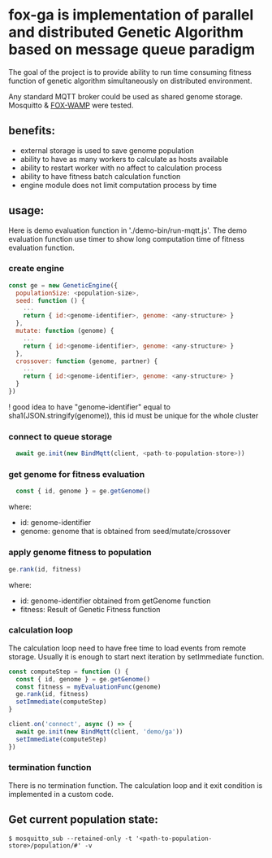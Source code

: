 # fox-ga is implementation of parallel and distributed Genetic Algorithm based on message queue paradigm

The goal of the project is to provide ability to run time consuming fitness function of genetic algorithm simultaneously on distributed environment.

Any standard MQTT broker could be used as shared genome storage. Mosquitto & [FOX-WAMP](https://github.com/kalmyk/fox-wamp) were tested.

## benefits:
* external storage is used to save genome population
* ability to have as many workers to calculate as hosts available
* ability to restart worker with no affect to calculation process
* ability to have fitness batch calculation function
* engine module does not limit computation process by time

## usage:
Here is demo evaluation function in './demo-bin/run-mqtt.js'. The demo evaluation function use timer to show long computation time of fitness evaluation function.

### create engine
```js
const ge = new GeneticEngine({
  populationSize: <population-size>,
  seed: function () {
    ...
    return { id:<genome-identifier>, genome: <any-structure> }
  },
  mutate: function (genome) {
    ...
    return { id:<genome-identifier>, genome: <any-structure> }
  },
  crossover: function (genome, partner) {
    ...
    return { id:<genome-identifier>, genome: <any-structure> }
  }
})
```
! good idea to have "genome-identifier" equal to sha1(JSON.stringify(genome)), this id must be unique for the whole cluster

### connect to queue storage
```js
  await ge.init(new BindMqtt(client, <path-to-population-store>))
```

### get genome for fitness evaluation
```js
  const { id, genome } = ge.getGenome()
```
where:
* id: genome-identifier
* genome: genome that is obtained from seed/mutate/crossover

### apply genome fitness to population
```js
ge.rank(id, fitness)
```
where:
* id: genome-identifier obtained from getGenome function
* fitness: Result of Genetic Fitness function

### calculation loop
The calculation loop need to have free time to load events from remote storage. Usually it is enough to start next iteration by setImmediate function.

```js
const computeStep = function () {
  const { id, genome } = ge.getGenome()
  const fitness = myEvaluationFunc(genome)
  ge.rank(id, fitness)
  setImmediate(computeStep)
}

client.on('connect', async () => {
  await ge.init(new BindMqtt(client, 'demo/ga'))
  setImmediate(computeStep)
})
```

### termination function
There is no termination function. The calculation loop and it exit condition is implemented in a custom code.

## Get current population state:
```shell
$ mosquitto_sub --retained-only -t '<path-to-population-store>/population/#' -v
```
